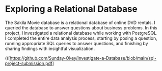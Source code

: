 # Exploring a Relational Database

The Sakila Movie database is a relational database of online DVD rentals. I queried the database to answer questions about business problems. In this project, l investigated a relational database while working with PostgreSQL. I completed the entire data analysis process, starting by posing a question, running appropriate SQL queries to answer questions, and finishing by sharing findings with insightful visualization.

()[https://github.com/Sunday-Okey/Investigate-a-Database/blob/main/sql-project-submission.pdf]
